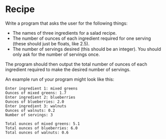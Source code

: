 # Recipe

Write a program that asks the user for the following things:

- The names of three ingredients for a salad recipe.
- The number of ounces of each ingredient required for one serving (these should just be floats, like 2.5).
- The number of servings desired (this should be an integer). You should only ask for the number of servings once.

The program should then output the total number of ounces of each ingredient required to make the desired number of servings.

An example run of your program might look like this:

~~~
Enter ingredient 1: mixed greens
Ounces of mixed greens: 1.7
Enter ingredient 2: blueberries
Ounces of blueberries: 2.0
Enter ingredient 3: walnuts
Ounces of walnuts: 0.2
Number of servings: 3

Total ounces of mixed greens: 5.1
Total ounces of blueberries: 6.0
Total ounces of walnuts: 0.6
~~~